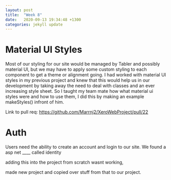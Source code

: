 ```yaml
---
layout: post
title:  "Week 8"
date:   2020-09-13 19:34:48 +1300
categories: jekyll update
---
```


# Material UI Styles

Most of our styling for our site would be managed by Tabler and possibly material UI, but we may have to apply some custom styling to each component to get a theme or alignment going. I had worked with material UI styles in my previous project and knew that this would help us in our development by taking away the need to deal with classes and an ever increasing style sheet. So I taught my team mate how what material ui styles were and how to use them, I did this by making an example makeStyles() infront of him.

Link to pull req: https://github.com/Marrnj2/XeroWebProject/pull/22

# Auth

Users need the ability to create an account and login to our site. We found a asp net ____ called identity

adding this into the project from scratch wasnt working, 

made new project and copied over stuff from that to our project.